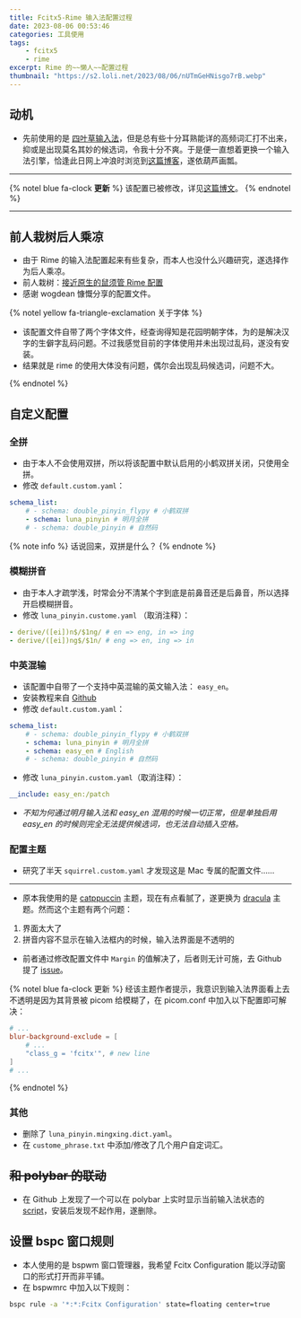 ```yaml
---
title: Fcitx5-Rime 输入法配置过程
date: 2023-08-06 00:53:46
categories: 工具使用
tags:
    - fcitx5
    - rime
excerpt: Rime 的~~懒人~~配置过程
thumbnail: "https://s2.loli.net/2023/08/06/nUTmGeHNisgo7rB.webp"
---
```


## 动机

-   先前使用的是 [四叶草输入法](https://github.com/fkxxyz/rime-cloverpinyin)，但是总有些十分耳熟能详的高频词汇打不出来，抑或是出现莫名其妙的候选词，令我十分不爽。于是便一直想着更换一个输入法引擎，恰逢此日网上冲浪时浏览到[这篇博客](https://blacksand.top/2021/10/18/fcitx5-rime%E4%B8%AA%E4%BA%BA%E9%85%8D%E7%BD%AE%E4%BB%A5%E5%8F%8A%E8%B8%A9%E5%9D%91%E7%82%B9%E8%A7%A3%E5%86%B3%E7%AE%80%E8%A6%81/)，遂依葫芦画瓢。

---

{% notel blue fa-clock **更新** %}
该配置已被修改，详见[这篇博文](https://blog.imlast.top/2023/08/28/rime-ice-configuration/)。
{% endnotel %}

---

## 前人栽树后人乘凉

-   由于 Rime 的输入法配置起来有些复杂，而本人也没什么兴趣研究，遂选择作为后人乘凉。
-   前人栽树：[接近原生的鼠须管 Rime 配置](https://github.com/wongdean/rime-settings)
-   感谢 wogdean 慷慨分享的配置文件。

{% notel yellow fa-triangle-exclamation 关于字体 %}

-   该配置文件自带了两个字体文件，经查询得知是花园明朝字体，为的是解决汉字的生僻字乱码问题。不过我感觉目前的字体使用并未出现过乱码，遂没有安装。
-   结果就是 rime 的使用大体没有问题，偶尔会出现乱码候选词，问题不大。

{% endnotel %}

## 自定义配置

### 全拼

-   由于本人不会使用双拼，所以将该配置中默认启用的小鹤双拼关闭，只使用全拼。
-   修改 `default.custom.yaml`：

```yaml
schema_list:
    # - schema: double_pinyin_flypy # 小鹤双拼
    - schema: luna_pinyin # 明月全拼
    # - schema: double_pinyin # 自然码
```

{% note info  %}
话说回来，双拼是什么？
{% endnote %}

### 模糊拼音

-   由于本人才疏学浅，时常会分不清某个字到底是前鼻音还是后鼻音，所以选择开启模糊拼音。
-   修改 `luna_pinyin.custome.yaml` （取消注释）：

```yaml
- derive/([ei])n$/$1ng/ # en => eng, in => ing
- derive/([ei])ng$/$1n/ # eng => en, ing => in
```

### 中英混输

-   该配置中自带了一个支持中英混输的英文输入法： `easy_en`。
-   安装教程来自 [Github](https://github.com/BlindingDark/rime-easy-en#%E6%89%8B%E5%8A%A8%E5%AE%89%E8%A3%85-easy_en)
-   修改 `default.custom.yaml`：

```yaml
schema_list:
    # - schema: double_pinyin_flypy # 小鹤双拼
    - schema: luna_pinyin # 明月全拼
    - schema: easy_en # English
    # - schema: double_pinyin # 自然码
```

-   修改 `luna_pinyin.custom.yaml`（取消注释）：

```yaml
__include: easy_en:/patch
```

-   _不知为何通过明月输入法和 easy_en 混用的时候一切正常，但是单独启用 easy_en 的时候则完全无法提供候选词，也无法自动插入空格。_

### 配置主题

-   研究了半天 `squirrel.custom.yaml` 才发现这是 Mac 专属的配置文件……

---

-   原本我使用的是 [catppuccin](https://github.com/catppuccin/fcitx5) 主题，现在有点看腻了，遂更换为 [dracula](https://github.com/drbbr/fcitx5-dracula-theme) 主题。然而这个主题有两个问题：

1. 界面太大了
2. 拼音内容不显示在输入法框内的时候，输入法界面是不透明的

-   前者通过修改配置文件中 `Margin` 的值解决了，后者则无计可施，去 Github 提了 [issue](https://github.com/drbbr/fcitx5-dracula-theme/issues/5)。

{% notel blue fa-clock 更新 %}
经该主题作者提示，我意识到输入法界面看上去不透明是因为其背景被 picom 给模糊了，在 picom.conf 中加入以下配置即可解决：

```conf
# ...
blur-background-exclude = [
    # ...
    "class_g = 'fcitx'", # new line
]
# ...
```

{% endnotel %}

### 其他

-   删除了 `luna_pinyin.mingxing.dict.yaml`。
-   在 `custome_phrase.txt` 中添加/修改了几个用户自定词汇。

## ~~和 polybar 的联动~~

-   在 Github 上发现了一个可以在 polybar 上实时显示当前输入法状态的 [script](https://github.com/RRRRRm/polybar-fcitx5-script)，安装后发现不起作用，遂删除。

## 设置 bspc 窗口规则

-   本人使用的是 bspwm 窗口管理器，我希望 Fcitx Configuration 能以浮动窗口的形式打开而非平铺。
-   在 bspwmrc 中加入以下规则：

```bash
bspc rule -a '*:*:Fcitx Configuration' state=floating center=true
```
